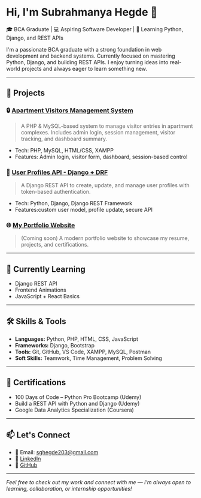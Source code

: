 # Hi, I'm Subrahmanya Hegde 👋

🎓 BCA Graduate | 💻 Aspiring Software Developer | 🚀 Learning Python, Django, and REST APIs

I'm a passionate BCA graduate with a strong foundation in web development and backend systems. Currently focused on mastering Python, Django, and building REST APIs. 
I enjoy turning ideas into real-world projects and always eager to learn something new.

---

## 📌 Projects

### 🔒 [Apartment Visitors Management System](https://github.com/Hegdesubrahmanya/AVM-project)
> A PHP & MySQL-based system to manage visitor entries in apartment complexes. Includes admin login, session management, visitor tracking, and dashboard summary.
- Tech: PHP, MySQL, HTML/CSS, XAMPP
- Features: Admin login, visitor form, dashboard, session-based control

### 👤 [User Profiles API - Django + DRF](https://github.com/Hegdesubrahmanya/User_profiles_create)
> A Django REST API to create, update, and manage user profiles with token-based authentication.
- Tech: Python, Django, Django REST Framework
- Features:custom user model, profile update, secure API

### 🌐 [My Portfolio Website](#)
> (Coming soon) A modern portfolio website to showcase my resume, projects, and certifications.

---

## 🌱 Currently Learning
- Django REST API
- Frontend Animations
- JavaScript + React Basics

---

## 🛠️ Skills & Tools

- **Languages:** Python, PHP, HTML, CSS, JavaScript  
- **Frameworks:** Django, Bootstrap  
- **Tools:** Git, GitHub, VS Code, XAMPP, MySQL, Postman  
- **Soft Skills:** Teamwork, Time Management, Problem Solving

---

## 📜 Certifications

- 100 Days of Code – Python Pro Bootcamp (Udemy)  
- Build a REST API with Python and Django (Udemy)  
- Google Data Analytics Specialization (Coursera)

---

## 📫 Let's Connect

- 📧 Email: sghegde203@gmail.com  
- 🔗 [LinkedIn](https://www.linkedin.com/in/subrahmanya-hegde-3a560230a)  
- 💼 [GitHub](https://github.com/Hegdesubrahmanya)

---

 *Feel free to check out my work and connect with me — I’m always open to learning, collaboration, or internship opportunities!*
